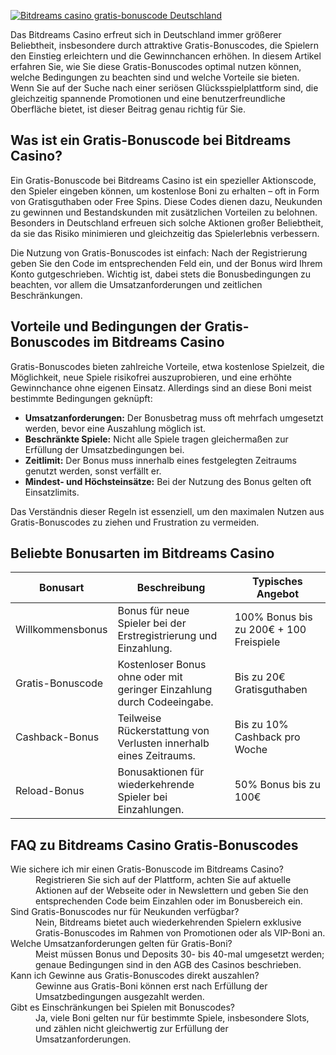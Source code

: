 [![Bitdreams casino gratis-bonuscode Deutschland](https://123-caf.pages.dev/gitsignup.png)](https://vrmoo.ru/Bt82HjjY)

<p>Das Bitdreams Casino erfreut sich in Deutschland immer größerer Beliebtheit, insbesondere durch attraktive Gratis-Bonuscodes, die Spielern den Einstieg erleichtern und die Gewinnchancen erhöhen. In diesem Artikel erfahren Sie, wie Sie diese Gratis-Bonuscodes optimal nutzen können, welche Bedingungen zu beachten sind und welche Vorteile sie bieten. Wenn Sie auf der Suche nach einer seriösen Glücksspielplattform sind, die gleichzeitig spannende Promotionen und eine benutzerfreundliche Oberfläche bietet, ist dieser Beitrag genau richtig für Sie.</p>  <h2>Was ist ein Gratis-Bonuscode bei Bitdreams Casino?</h2> <p>Ein Gratis-Bonuscode bei Bitdreams Casino ist ein spezieller Aktionscode, den Spieler eingeben können, um kostenlose Boni zu erhalten – oft in Form von Gratisguthaben oder Free Spins. Diese Codes dienen dazu, Neukunden zu gewinnen und Bestandskunden mit zusätzlichen Vorteilen zu belohnen. Besonders in Deutschland erfreuen sich solche Aktionen großer Beliebtheit, da sie das Risiko minimieren und gleichzeitig das Spielerlebnis verbessern.</p> <p>Die Nutzung von Gratis-Bonuscodes ist einfach: Nach der Registrierung geben Sie den Code im entsprechenden Feld ein, und der Bonus wird Ihrem Konto gutgeschrieben. Wichtig ist, dabei stets die Bonusbedingungen zu beachten, vor allem die Umsatzanforderungen und zeitlichen Beschränkungen.</p>  <h2>Vorteile und Bedingungen der Gratis-Bonuscodes im Bitdreams Casino</h2> <p>Gratis-Bonuscodes bieten zahlreiche Vorteile, etwa kostenlose Spielzeit, die Möglichkeit, neue Spiele risikofrei auszuprobieren, und eine erhöhte Gewinnchance ohne eigenen Einsatz. Allerdings sind an diese Boni meist bestimmte Bedingungen geknüpft:</p> <ul>   <li><strong>Umsatzanforderungen:</strong> Der Bonusbetrag muss oft mehrfach umgesetzt werden, bevor eine Auszahlung möglich ist.</li>   <li><strong>Beschränkte Spiele:</strong> Nicht alle Spiele tragen gleichermaßen zur Erfüllung der Umsatzbedingungen bei.</li>   <li><strong>Zeitlimit:</strong> Der Bonus muss innerhalb eines festgelegten Zeitraums genutzt werden, sonst verfällt er.</li>   <li><strong>Mindest- und Höchsteinsätze:</strong> Bei der Nutzung des Bonus gelten oft Einsatzlimits.</li> </ul> <p>Das Verständnis dieser Regeln ist essenziell, um den maximalen Nutzen aus Gratis-Bonuscodes zu ziehen und Frustration zu vermeiden.</p>  <h2>Beliebte Bonusarten im Bitdreams Casino</h2> <table>   <thead>     <tr>       <th>Bonusart</th>       <th>Beschreibung</th>       <th>Typisches Angebot</th>     </tr>   </thead>   <tbody>     <tr>       <td>Willkommensbonus</td>       <td>Bonus für neue Spieler bei der Erstregistrierung und Einzahlung.</td>       <td>100% Bonus bis zu 200€ + 100 Freispiele</td>     </tr>     <tr>       <td>Gratis-Bonuscode</td>       <td>Kostenloser Bonus ohne oder mit geringer Einzahlung durch Codeeingabe.</td>       <td>Bis zu 20€ Gratisguthaben</td>     </tr>     <tr>       <td>Cashback-Bonus</td>       <td>Teilweise Rückerstattung von Verlusten innerhalb eines Zeitraums.</td>       <td>Bis zu 10% Cashback pro Woche</td>     </tr>     <tr>       <td>Reload-Bonus</td>       <td>Bonusaktionen für wiederkehrende Spieler bei Einzahlungen.</td>       <td>50% Bonus bis zu 100€</td>     </tr>   </tbody> </table>  <h2>FAQ zu Bitdreams Casino Gratis-Bonuscodes</h2> <dl>   <dt>Wie sichere ich mir einen Gratis-Bonuscode im Bitdreams Casino?</dt>   <dd>Registrieren Sie sich auf der Plattform, achten Sie auf aktuelle Aktionen auf der Webseite oder in Newslettern und geben Sie den entsprechenden Code beim Einzahlen oder im Bonusbereich ein.</dd>    <dt>Sind Gratis-Bonuscodes nur für Neukunden verfügbar?</dt>   <dd>Nein, Bitdreams bietet auch wiederkehrenden Spielern exklusive Gratis-Bonuscodes im Rahmen von Promotionen oder als VIP-Boni an.</dd>    <dt>Welche Umsatzanforderungen gelten für Gratis-Boni?</dt>   <dd>Meist müssen Bonus und Deposits 30- bis 40-mal umgesetzt werden; genaue Bedingungen sind in den AGB des Casinos beschrieben.</dd>    <dt>Kann ich Gewinne aus Gratis-Bonuscodes direkt auszahlen?</dt>   <dd>Gewinne aus Gratis-Boni können erst nach Erfüllung der Umsatzbedingungen ausgezahlt werden.</dd>    <dt>Gibt es Einschränkungen bei Spielen mit Bonuscodes?</dt>   <dd>Ja, viele Boni gelten nur für bestimmte Spiele, insbesondere Slots, und zählen nicht gleichwertig zur Erfüllung der Umsatzanforderungen.</dd> </dl>